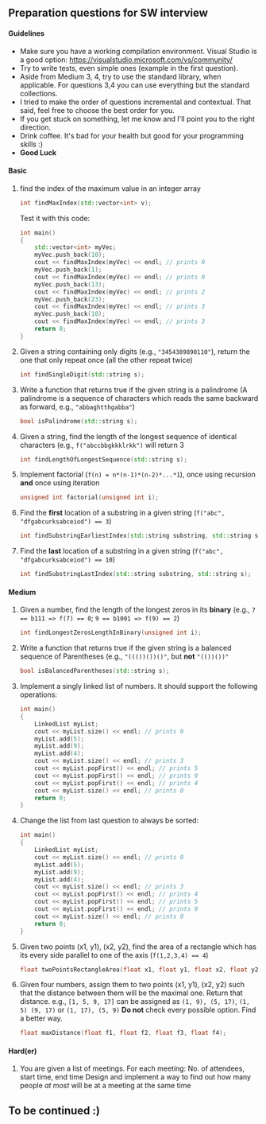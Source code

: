 ## Preparation questions for SW interview

#### Guidelines
- Make sure you have a working compilation environment. Visual Studio is a good option: https://visualstudio.microsoft.com/vs/community/
- Try to write tests, even simple ones (example in the first question).
- Aside from Medium 3, 4, try to use the standard library, when applicable. For questions 3,4 you can use everything but the standard collections.
- I tried to make the order of questions incremental and contextual. That said, feel free to choose the best order for you.
- If you get stuck on something, let me know and I'll point you to the right direction.
- Drink coffee. It's bad for your health but good for your programming skills :)
- **Good Luck**
#### Basic

1. find the index of the maximum value in an integer array
   ```C++
   int findMaxIndex(std::vector<int> v);
   ```
   Test it with this code:
    ```C++
    int main()
    {
        std::vector<int> myVec;
        myVec.push_back(10);
        cout << findMaxIndex(myVec) << endl; // prints 0
        myVec.push_back(1);
        cout << findMaxIndex(myVec) << endl; // prints 0
        myVec.push_back(13);
        cout << findMaxIndex(myVec) << endl; // prints 2
        myVec.push_back(23);
        cout << findMaxIndex(myVec) << endl; // prints 3
        myVec.push_back(10);
        cout << findMaxIndex(myVec) << endl; // prints 3
        return 0;
    }
    ```
1. Given a string containing only digits (e.g., `"3454389890110"`), return the one that only repeat once (all the other repeat twice)
   ```C++
   int findSingleDigit(std::string s);
   ```
1. Write a function that returns true if the given string is a palindrome (A palindrome is a sequence of characters which reads the same backward as forward, e.g., `"abbaghtthgabba"`)
   ```C++
   bool isPalindrome(std::string s);
   ```
1. Given a string, find the length of the longest sequence of identical characters (e.g., `f("abccbbgkkklrkk")` will return 3
   ```C++
   int findLengthOfLongestSequence(std::string s);
   ```
1. Implement factorial (`f(n) = n*(n-1)*(n-2)*...*1`), once using recursion **and** once using iteration
   ```C++
   unsigned int factorial(unsigned int i);
   ```
1. Find the **first** location of a substring in a given string (`f("abc", "dfgabcurksabceiod") == 3`)
   ```C++
   int findSubstringEarliestIndex(std::string substring, std::string s);
   ```
1. Find the **last** location of a substring in a given string (`f("abc", "dfgabcurksabceiod") == 10`)
   ```C++
   int findSubstringLastIndex(std::string substring, std::string s);
   ```
#### Medium
1. Given a number, find the length of the longest zeros in its **binary** (e.g., `7 == b111 => f(7) == 0`; `9 == b1001 => f(9) == 2`)
   ```C++
   int findLongestZerosLengthInBinary(unsigned int i);
   ```
1. Write a function that returns true if the given string is a balanced sequence of Parentheses (e.g., `"((())())()"`, but **not** `"(())())"`
    ```C++
    bool isBalancedParentheses(std::string s);
    ```
1. Implement a singly linked list of numbers. It should support the following operations:
    ```C++
    int main()
    {
        LinkedList myList;
        cout << myList.size() << endl; // prints 0
        myList.add(5);
        myList.add(9);
        myList.add(4);
        cout << myList.size() << endl; // prints 3
        cout << myList.popFirst() << endl; // prints 5 
        cout << myList.popFirst() << endl; // prints 9
        cout << myList.popFirst() << endl; // prints 4
        cout << myList.size() << endl; // prints 0
        return 0;
    }
    ```
1. Change the list from last question to always be sorted:
    ```C++
    int main()
    {
        LinkedList myList;
        cout << myList.size() << endl; // prints 0
        myList.add(5);
        myList.add(9);
        myList.add(4);
        cout << myList.size() << endl; // prints 3
        cout << myList.popFirst() << endl; // prints 4 
        cout << myList.popFirst() << endl; // prints 5
        cout << myList.popFirst() << endl; // prints 9
        cout << myList.size() << endl; // prints 0
        return 0;
    }
    ```
1. Given two points (x1, y1), (x2, y2), find the area of a rectangle which has its every side parallel to one of the axis (`f(1,2,3,4) == 4`)
   ```C++
   float twoPointsRectangleArea(float x1, float y1, float x2, float y2);
   ```
1. Given four numbers, assign them to two points (x1, y1), (x2, y2) such that the distance between them will be the maximal one. Return that distance.
    e.g., `[1, 5, 9, 17]` can be assigned as `(1, 9), (5, 17)`, `(1, 5) (9, 17)` or `(1, 17), (5, 9)`
    **Do not** check every possible option. Find a better way.
   ```C++
   float maxDistance(float f1, float f2, float f3, float f4);
   ```
#### Hard(er)
1. You are given a list of meetings. For each meeting:
    No. of attendees, start time, end time
    Design and implement a way to find out how many people *at most* will be at a meeting at the same time
    
## To be continued :)
